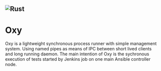 ![Rust](https://img.shields.io/badge/language-rust-red.svg)
---
# Oxy
Oxy is a lightweight synchronous process runner with simple management system. Using named pipes as means of IPC between short lived clients and long running daemon. The main intention of Oxy is the sychronous execution of tests started by Jenkins job on one main Ansible controller node.
